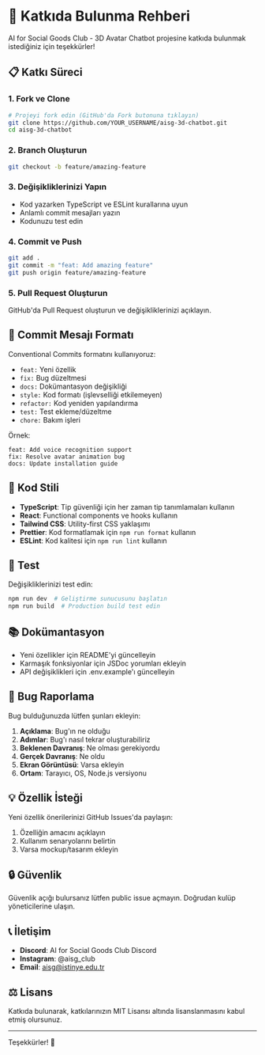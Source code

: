 # 🤝 Katkıda Bulunma Rehberi

AI for Social Goods Club - 3D Avatar Chatbot projesine katkıda bulunmak istediğiniz için teşekkürler!

## 📋 Katkı Süreci

### 1. Fork ve Clone

```bash
# Projeyi fork edin (GitHub'da Fork butonuna tıklayın)
git clone https://github.com/YOUR_USERNAME/aisg-3d-chatbot.git
cd aisg-3d-chatbot
```

### 2. Branch Oluşturun

```bash
git checkout -b feature/amazing-feature
```

### 3. Değişikliklerinizi Yapın

- Kod yazarken TypeScript ve ESLint kurallarına uyun
- Anlamlı commit mesajları yazın
- Kodunuzu test edin

### 4. Commit ve Push

```bash
git add .
git commit -m "feat: Add amazing feature"
git push origin feature/amazing-feature
```

### 5. Pull Request Oluşturun

GitHub'da Pull Request oluşturun ve değişikliklerinizi açıklayın.

## 📝 Commit Mesajı Formatı

Conventional Commits formatını kullanıyoruz:

- `feat:` Yeni özellik
- `fix:` Bug düzeltmesi
- `docs:` Dokümantasyon değişikliği
- `style:` Kod formatı (işlevselliği etkilemeyen)
- `refactor:` Kod yeniden yapılandırma
- `test:` Test ekleme/düzeltme
- `chore:` Bakım işleri

Örnek:
```
feat: Add voice recognition support
fix: Resolve avatar animation bug
docs: Update installation guide
```

## 🎨 Kod Stili

- **TypeScript**: Tip güvenliği için her zaman tip tanımlamaları kullanın
- **React**: Functional components ve hooks kullanın
- **Tailwind CSS**: Utility-first CSS yaklaşımı
- **Prettier**: Kod formatlamak için `npm run format` kullanın
- **ESLint**: Kod kalitesi için `npm run lint` kullanın

## 🧪 Test

Değişikliklerinizi test edin:

```bash
npm run dev  # Geliştirme sunucusunu başlatın
npm run build  # Production build test edin
```

## 📚 Dokümantasyon

- Yeni özellikler için README'yi güncelleyin
- Karmaşık fonksiyonlar için JSDoc yorumları ekleyin
- API değişiklikleri için .env.example'ı güncelleyin

## 🐛 Bug Raporlama

Bug bulduğunuzda lütfen şunları ekleyin:

1. **Açıklama**: Bug'ın ne olduğu
2. **Adımlar**: Bug'ı nasıl tekrar oluşturabiliriz
3. **Beklenen Davranış**: Ne olması gerekiyordu
4. **Gerçek Davranış**: Ne oldu
5. **Ekran Görüntüsü**: Varsa ekleyin
6. **Ortam**: Tarayıcı, OS, Node.js versiyonu

## 💡 Özellik İsteği

Yeni özellik önerilerinizi GitHub Issues'da paylaşın:

1. Özelliğin amacını açıklayın
2. Kullanım senaryolarını belirtin
3. Varsa mockup/tasarım ekleyin

## 🔒 Güvenlik

Güvenlik açığı bulursanız lütfen public issue açmayın. Doğrudan kulüp yöneticilerine ulaşın.

## 📞 İletişim

- **Discord**: AI for Social Goods Club Discord
- **Instagram**: @aisg_club
- **Email**: aisg@istinye.edu.tr

## ⚖️ Lisans

Katkıda bulunarak, katkılarınızın MIT Lisansı altında lisanslanmasını kabul etmiş olursunuz.

---

Teşekkürler! 🎉
